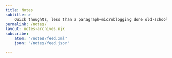 ```yaml
---
title: Notes
subtitle: >
    Quick thoughts, less than a paragraph—microblogging done old-school.
permalink: /notes/
layout: notes-archives.njk
subscribe:
    atom: "/notes/feed.xml"
    json: "/notes/feed.json"

---
```

